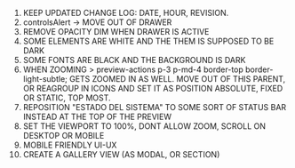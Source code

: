 1. KEEP UPDATED CHANGE LOG: DATE, HOUR, REVISION.
2. controlsAlert -> MOVE OUT OF DRAWER
3. REMOVE OPACITY DIM WHEN DRAWER IS ACTIVE
4. SOME ELEMENTS ARE WHITE AND THE THEM IS SUPPOSED TO BE DARK
5. SOME FONTS ARE BLACK AND THE BACKGROUND IS DARK
6. WHEN ZOOMING > preview-actions p-3 p-md-4 border-top border-light-subtle; GETS ZOOMED IN AS WELL. MOVE OUT OF THIS PARENT, OR REAGROUP IN ICONS AND SET IT AS POSITION ABSOLUTE, FIXED OR STATIC, TOP MOST.
7. REPOSITION "ESTADO DEL SISTEMA" TO SOME SORT OF STATUS BAR INSTEAD AT THE TOP OF THE PREVIEW
8. SET THE VIEWPORT TO 100%, DONT ALLOW ZOOM, SCROLL ON DESKTOP OR MOBILE
9. MOBILE FRIENDLY UI-UX
11. CREATE A GALLERY VIEW (AS MODAL, OR SECTION)
